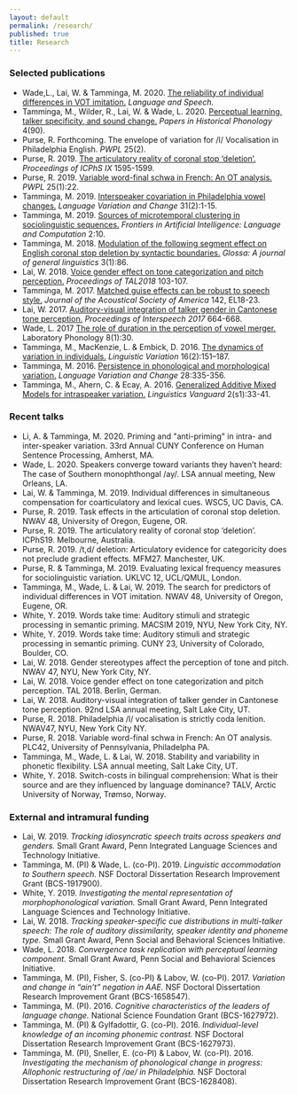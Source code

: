 ```yaml
---
layout: default
permalink: /research/
published: true
title: Research
---
```



### Selected publications

- Wade,L., Lai, W. & Tamminga, M. 2020. [The reliability of individual differences in VOT imitation.](https://1ca090aa-13da-4a34-919a-f5f66777e5a3.filesusr.com/ugd/afb247_c15b480d6c4b4751826c18e4e458dc5e.pdf) *Language and Speech.* 
- Tamminga, M., Wilder, R., Lai, W. & Wade, L. 2020. [Perceptual learning, talker specificity, and sound change.](http://journals.ed.ac.uk/pihph/article/view/4439/6033) *Papers in Historical Phonology* 4(90).
- Purse, R. Forthcoming. The envelope of variation for /l/ Vocalisation in Philadelphia English. *PWPL* 25(2).
- Purse, R. 2019. [The articulatory reality of coronal stop ‘deletion’.](http://intro2psycholing.net/ICPhS/papers/ICPhS_1644.pdf) *Proceedings of ICPhS IX* 1595-1599.
- Purse, R. 2019.  [Variable word-final schwa in French: An OT analysis.](https://repository.upenn.edu/cgi/viewcontent.cgi?article=2057&context=pwpl) *PWPL* 25(1):22.
- Tamminga, M. 2019. [Interspeaker covariation in Philadelphia vowel changes.](https://www.cambridge.org/core/journals/language-variation-and-change/article/interspeaker-covariation-in-philadelphia-vowel-changes/F454B3BBBE7EE5C3FC0ECC0EBD8A10B9) *Language Variation and Change* 31(2):1-15.
- Tamminga, M. 2019. [Sources of microtemporal clustering in sociolinguistic sequences.](https://www.frontiersin.org/articles/10.3389/frai.2019.00010/full) *Frontiers in Artificial Intelligence: Language and Computation* 2:10.
- Tamminga, M. 2018. [Modulation of the following segment effect on English coronal stop deletion by syntactic boundaries.](https://www.glossa-journal.org/articles/10.5334/gjgl.489/) *Glossa: A journal of general linguistics* 3(1):86.
- Lai, W. 2018. [Voice gender effect on tone categorization and pitch perception.](https://www.ling.upenn.edu/~weilai/resources/Lai2018TAL.pdf) *Proceedings of TAL2018* 103-107. 
- Tamminga, M. 2017. [Matched guise effects can be robust to speech style.](https://asa.scitation.org/doi/full/10.1121/1.4990399) *Journal of the Acoustical Society of America* 142, EL18-23.
- Lai, W. 2017. [Auditory-visual integration of talker gender in Cantonese tone perception.](https://www.ling.upenn.edu/~weilai/resources/Lai2017Interspeech.pdf) *Proceedings of Interspeech 2017* 664-668.
- Wade, L. 2017 [The role of duration in the perception of vowel merger.](https://1ca090aa-13da-4a34-919a-f5f66777e5a3.filesusr.com/ugd/afb247_3058eff9340949e1890a66d9ebb97094.pdf) Laboratory Phonology 8(1):30.
- Tamminga, M., MacKenzie, L. & Embick, D. 2016. [The dynamics of variation in individuals.](https://www.jbe-platform.com/content/journals/10.1075/lv.16.2.06tam) *Linguistic Variation* 16(2):151–187.
- Tamminga, M. 2016. [Persistence in phonological and morphological variation.](https://www.cambridge.org/core/journals/language-variation-and-change/article/persistence-in-phonological-and-morphological-variation/555BB46FF7E1D0FB6EA3A94CE0B96351) *Language Variation and Change* 28:335-356.
- Tamminga, M., Ahern, C. & Ecay, A. 2016. [Generalized Additive Mixed Models for intraspeaker variation.](https://www.degruyter.com/view/j/lingvan.2016.2.issue-s1/lingvan-2016-0030/lingvan-2016-0030.xml) *Linguistics Vanguard* 2(s1):33-41.


### Recent talks

- Li, A. & Tamminga, M. 2020. Priming and "anti-priming" in intra- and inter-speaker variation. 33rd Annual CUNY Conference on Human Sentence Processing, Amherst, MA.
- Wade, L. 2020. Speakers converge toward variants they haven’t heard: The case of Southern monophthongal /ay/. LSA annual meeting, New Orleans, LA.
- Lai, W. & Tamminga, M. 2019. Individual differences in simultaneous compensation for coarticulatory and lexical cues. WSC5, UC Davis, CA. 
- Purse, R. 2019. Task effects in the articulation of coronal stop deletion. NWAV 48, University of Oregon, Eugene, OR.
- Purse, R. 2019. The articulatory reality of coronal stop ‘deletion’. ICPhS19. Melbourne, Australia.
- Purse, R. 2019. /t,d/ deletion: Articulatory evidence for categoricity does not preclude gradient effects. MFM27. Manchester, UK.
- Purse, R. & Tamminga, M. 2019. Evaluating lexical frequency measures for sociolinguistic variation. UKLVC 12, UCL/QMUL, London.
- Tamminga, M., Wade, L. & Lai, W. 2019. The search for predictors of individual differences in VOT imitation. NWAV 48, University of Oregon, Eugene, OR.
- White, Y. 2019. Words take time: Auditory stimuli and strategic processing in semantic priming. MACSIM 2019, NYU, New York City, NY.
- White, Y. 2019. Words take time: Auditory stimuli and strategic processing in semantic priming. CUNY 23, University of Colorado, Boulder, CO.
- Lai, W. 2018. Gender stereotypes affect the perception of tone and pitch. NWAV 47, NYU, New York City, NY. 
- Lai, W. 2018. Voice gender effect on tone categorization and pitch perception. TAL 2018. Berlin, German.
- Lai, W. 2018. Auditory-visual integration of talker gender in Cantonese tone perception. 92nd LSA annual meeting, Salt Lake City, UT. 
- Purse, R. 2018. Philadelphia /l/ vocalisation is strictly coda lenition. NWAV47, NYU, New York City NY.
- Purse, R. 2018. Variable word-final schwa in French: An OT analysis. PLC42, University of Pennsylvania, Philadelpha PA.
- Tamminga, M., Wade, L. & Lai, W. 2018. Stability and variability in phonetic flexibility. LSA annual meeting, Salt Lake City, UT.
- White, Y. 2018. Switch-costs in bilingual comprehension: What is their source and are they influenced by language dominance? TALV, Arctic University of Norway, Trømso, Norway.

### External and intramural funding

- Lai, W. 2019. *Tracking idiosyncratic speech traits across speakers and genders.* Small Grant Award, Penn Integrated Language Sciences and Technology Initiative.
- Tamminga, M. (PI) & Wade, L. (co-PI). 2019. *Linguistic accommodation to Southern speech.* NSF Doctoral Dissertation Research Improvement Grant (BCS-1917900).  
- White, Y. 2019. *Investigating the mental representation of morphophonological variation.* Small Grant Award, Penn Integrated Language Sciences and Technology Initiative.
- Lai, W. 2018. *Tracking speaker-specific cue distributions in multi-talker speech: The role of auditory dissimilarity, speaker identity and phoneme type.* Small Grant Award, Penn Social and Behavioral Sciences Initiative.
- Wade, L. 2018. *Convergence task replication with perceptual learning component.* Small Grant Award, Penn Social and Behavioral Sciences Initiative.
- Tamminga, M. (PI), Fisher, S. (co-PI) & Labov, W. (co-PI). 2017. *Variation and change in “ain’t” negation in AAE.* NSF Doctoral Dissertation Research Improvement Grant (BCS-1658547). 
- Tamminga, M. (PI). 2016. *Cognitive characteristics of the leaders of language change.* National Science Foundation Grant (BCS-1627972). 
- Tamminga, M. (PI) & Gylfadottir, G. (co-PI). 2016. *Individual-level knowledge of an incoming phonemic contrast.* NSF Doctoral Dissertation Research Improvement Grant (BCS-1627973). 
- Tamminga, M. (PI), Sneller, E. (co-PI) & Labov, W. (co-PI). 2016. *Investigating the mechanism of phonological change in progress: Allophonic restructuring of /ae/ in Philadelphia.* NSF Doctoral Dissertation Research Improvement Grant (BCS-1628408).





